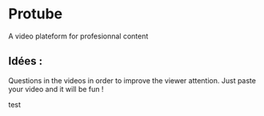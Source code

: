 # Protube
A video plateform for profesionnal content 
## Idées : 

Questions in the videos in order to improve the viewer attention. 
Just paste your video and it will be fun ! 


test
